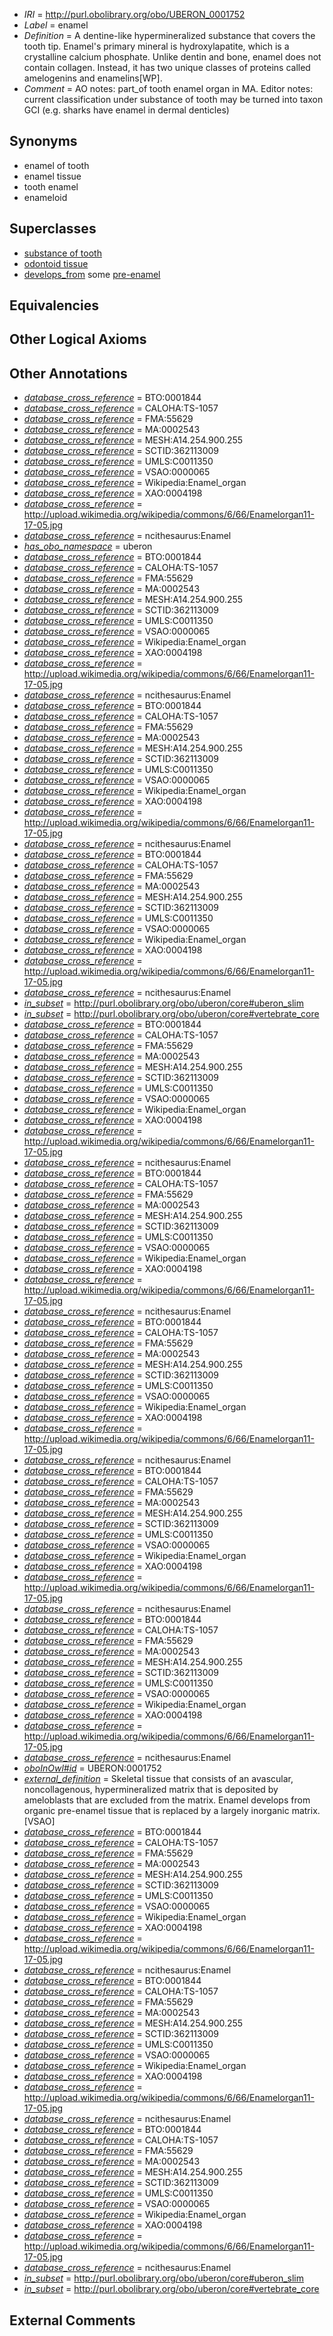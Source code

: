  * *IRI* = http://purl.obolibrary.org/obo/UBERON_0001752
 * *Label* = enamel
 * *Definition* = A dentine-like hypermineralized substance that covers the tooth tip. Enamel's primary mineral is hydroxylapatite, which is a crystalline calcium phosphate. Unlike dentin and bone, enamel does not contain collagen. Instead, it has two unique classes of proteins called amelogenins and enamelins[WP].
 * *Comment* = AO notes: part_of tooth enamel organ in MA. Editor notes: current classification under substance of tooth may be turned into taxon GCI (e.g. sharks have enamel in dermal denticles)

## Synonyms

 * enamel of tooth
 * enamel tissue
 * tooth enamel
 * enameloid

## Superclasses

 * [substance of tooth](../../UBERON/73/UBERON_0001973.md)
 * [odontoid tissue](../../UBERON/65/UBERON_0010365.md)
 * [develops_from](../../RO/02/RO_0002202.md) some [pre-enamel](../../UBERON/88/UBERON_0011588.md)

## Equivalencies


## Other Logical Axioms


## Other Annotations

 * *[database_cross_reference](../../ef/oboInOwl#hasDbXref.md)* = BTO:0001844
 * *[database_cross_reference](../../ef/oboInOwl#hasDbXref.md)* = CALOHA:TS-1057
 * *[database_cross_reference](../../ef/oboInOwl#hasDbXref.md)* = FMA:55629
 * *[database_cross_reference](../../ef/oboInOwl#hasDbXref.md)* = MA:0002543
 * *[database_cross_reference](../../ef/oboInOwl#hasDbXref.md)* = MESH:A14.254.900.255
 * *[database_cross_reference](../../ef/oboInOwl#hasDbXref.md)* = SCTID:362113009
 * *[database_cross_reference](../../ef/oboInOwl#hasDbXref.md)* = UMLS:C0011350
 * *[database_cross_reference](../../ef/oboInOwl#hasDbXref.md)* = VSAO:0000065
 * *[database_cross_reference](../../ef/oboInOwl#hasDbXref.md)* = Wikipedia:Enamel_organ
 * *[database_cross_reference](../../ef/oboInOwl#hasDbXref.md)* = XAO:0004198
 * *[database_cross_reference](../../ef/oboInOwl#hasDbXref.md)* = http://upload.wikimedia.org/wikipedia/commons/6/66/Enamelorgan11-17-05.jpg
 * *[database_cross_reference](../../ef/oboInOwl#hasDbXref.md)* = ncithesaurus:Enamel
 * *[has_obo_namespace](../../ce/oboInOwl#hasOBONamespace.md)* = uberon
 * *[database_cross_reference](../../ef/oboInOwl#hasDbXref.md)* = BTO:0001844
 * *[database_cross_reference](../../ef/oboInOwl#hasDbXref.md)* = CALOHA:TS-1057
 * *[database_cross_reference](../../ef/oboInOwl#hasDbXref.md)* = FMA:55629
 * *[database_cross_reference](../../ef/oboInOwl#hasDbXref.md)* = MA:0002543
 * *[database_cross_reference](../../ef/oboInOwl#hasDbXref.md)* = MESH:A14.254.900.255
 * *[database_cross_reference](../../ef/oboInOwl#hasDbXref.md)* = SCTID:362113009
 * *[database_cross_reference](../../ef/oboInOwl#hasDbXref.md)* = UMLS:C0011350
 * *[database_cross_reference](../../ef/oboInOwl#hasDbXref.md)* = VSAO:0000065
 * *[database_cross_reference](../../ef/oboInOwl#hasDbXref.md)* = Wikipedia:Enamel_organ
 * *[database_cross_reference](../../ef/oboInOwl#hasDbXref.md)* = XAO:0004198
 * *[database_cross_reference](../../ef/oboInOwl#hasDbXref.md)* = http://upload.wikimedia.org/wikipedia/commons/6/66/Enamelorgan11-17-05.jpg
 * *[database_cross_reference](../../ef/oboInOwl#hasDbXref.md)* = ncithesaurus:Enamel
 * *[database_cross_reference](../../ef/oboInOwl#hasDbXref.md)* = BTO:0001844
 * *[database_cross_reference](../../ef/oboInOwl#hasDbXref.md)* = CALOHA:TS-1057
 * *[database_cross_reference](../../ef/oboInOwl#hasDbXref.md)* = FMA:55629
 * *[database_cross_reference](../../ef/oboInOwl#hasDbXref.md)* = MA:0002543
 * *[database_cross_reference](../../ef/oboInOwl#hasDbXref.md)* = MESH:A14.254.900.255
 * *[database_cross_reference](../../ef/oboInOwl#hasDbXref.md)* = SCTID:362113009
 * *[database_cross_reference](../../ef/oboInOwl#hasDbXref.md)* = UMLS:C0011350
 * *[database_cross_reference](../../ef/oboInOwl#hasDbXref.md)* = VSAO:0000065
 * *[database_cross_reference](../../ef/oboInOwl#hasDbXref.md)* = Wikipedia:Enamel_organ
 * *[database_cross_reference](../../ef/oboInOwl#hasDbXref.md)* = XAO:0004198
 * *[database_cross_reference](../../ef/oboInOwl#hasDbXref.md)* = http://upload.wikimedia.org/wikipedia/commons/6/66/Enamelorgan11-17-05.jpg
 * *[database_cross_reference](../../ef/oboInOwl#hasDbXref.md)* = ncithesaurus:Enamel
 * *[database_cross_reference](../../ef/oboInOwl#hasDbXref.md)* = BTO:0001844
 * *[database_cross_reference](../../ef/oboInOwl#hasDbXref.md)* = CALOHA:TS-1057
 * *[database_cross_reference](../../ef/oboInOwl#hasDbXref.md)* = FMA:55629
 * *[database_cross_reference](../../ef/oboInOwl#hasDbXref.md)* = MA:0002543
 * *[database_cross_reference](../../ef/oboInOwl#hasDbXref.md)* = MESH:A14.254.900.255
 * *[database_cross_reference](../../ef/oboInOwl#hasDbXref.md)* = SCTID:362113009
 * *[database_cross_reference](../../ef/oboInOwl#hasDbXref.md)* = UMLS:C0011350
 * *[database_cross_reference](../../ef/oboInOwl#hasDbXref.md)* = VSAO:0000065
 * *[database_cross_reference](../../ef/oboInOwl#hasDbXref.md)* = Wikipedia:Enamel_organ
 * *[database_cross_reference](../../ef/oboInOwl#hasDbXref.md)* = XAO:0004198
 * *[database_cross_reference](../../ef/oboInOwl#hasDbXref.md)* = http://upload.wikimedia.org/wikipedia/commons/6/66/Enamelorgan11-17-05.jpg
 * *[database_cross_reference](../../ef/oboInOwl#hasDbXref.md)* = ncithesaurus:Enamel
 * *[in_subset](../../et/oboInOwl#inSubset.md)* = http://purl.obolibrary.org/obo/uberon/core#uberon_slim
 * *[in_subset](../../et/oboInOwl#inSubset.md)* = http://purl.obolibrary.org/obo/uberon/core#vertebrate_core
 * *[database_cross_reference](../../ef/oboInOwl#hasDbXref.md)* = BTO:0001844
 * *[database_cross_reference](../../ef/oboInOwl#hasDbXref.md)* = CALOHA:TS-1057
 * *[database_cross_reference](../../ef/oboInOwl#hasDbXref.md)* = FMA:55629
 * *[database_cross_reference](../../ef/oboInOwl#hasDbXref.md)* = MA:0002543
 * *[database_cross_reference](../../ef/oboInOwl#hasDbXref.md)* = MESH:A14.254.900.255
 * *[database_cross_reference](../../ef/oboInOwl#hasDbXref.md)* = SCTID:362113009
 * *[database_cross_reference](../../ef/oboInOwl#hasDbXref.md)* = UMLS:C0011350
 * *[database_cross_reference](../../ef/oboInOwl#hasDbXref.md)* = VSAO:0000065
 * *[database_cross_reference](../../ef/oboInOwl#hasDbXref.md)* = Wikipedia:Enamel_organ
 * *[database_cross_reference](../../ef/oboInOwl#hasDbXref.md)* = XAO:0004198
 * *[database_cross_reference](../../ef/oboInOwl#hasDbXref.md)* = http://upload.wikimedia.org/wikipedia/commons/6/66/Enamelorgan11-17-05.jpg
 * *[database_cross_reference](../../ef/oboInOwl#hasDbXref.md)* = ncithesaurus:Enamel
 * *[database_cross_reference](../../ef/oboInOwl#hasDbXref.md)* = BTO:0001844
 * *[database_cross_reference](../../ef/oboInOwl#hasDbXref.md)* = CALOHA:TS-1057
 * *[database_cross_reference](../../ef/oboInOwl#hasDbXref.md)* = FMA:55629
 * *[database_cross_reference](../../ef/oboInOwl#hasDbXref.md)* = MA:0002543
 * *[database_cross_reference](../../ef/oboInOwl#hasDbXref.md)* = MESH:A14.254.900.255
 * *[database_cross_reference](../../ef/oboInOwl#hasDbXref.md)* = SCTID:362113009
 * *[database_cross_reference](../../ef/oboInOwl#hasDbXref.md)* = UMLS:C0011350
 * *[database_cross_reference](../../ef/oboInOwl#hasDbXref.md)* = VSAO:0000065
 * *[database_cross_reference](../../ef/oboInOwl#hasDbXref.md)* = Wikipedia:Enamel_organ
 * *[database_cross_reference](../../ef/oboInOwl#hasDbXref.md)* = XAO:0004198
 * *[database_cross_reference](../../ef/oboInOwl#hasDbXref.md)* = http://upload.wikimedia.org/wikipedia/commons/6/66/Enamelorgan11-17-05.jpg
 * *[database_cross_reference](../../ef/oboInOwl#hasDbXref.md)* = ncithesaurus:Enamel
 * *[database_cross_reference](../../ef/oboInOwl#hasDbXref.md)* = BTO:0001844
 * *[database_cross_reference](../../ef/oboInOwl#hasDbXref.md)* = CALOHA:TS-1057
 * *[database_cross_reference](../../ef/oboInOwl#hasDbXref.md)* = FMA:55629
 * *[database_cross_reference](../../ef/oboInOwl#hasDbXref.md)* = MA:0002543
 * *[database_cross_reference](../../ef/oboInOwl#hasDbXref.md)* = MESH:A14.254.900.255
 * *[database_cross_reference](../../ef/oboInOwl#hasDbXref.md)* = SCTID:362113009
 * *[database_cross_reference](../../ef/oboInOwl#hasDbXref.md)* = UMLS:C0011350
 * *[database_cross_reference](../../ef/oboInOwl#hasDbXref.md)* = VSAO:0000065
 * *[database_cross_reference](../../ef/oboInOwl#hasDbXref.md)* = Wikipedia:Enamel_organ
 * *[database_cross_reference](../../ef/oboInOwl#hasDbXref.md)* = XAO:0004198
 * *[database_cross_reference](../../ef/oboInOwl#hasDbXref.md)* = http://upload.wikimedia.org/wikipedia/commons/6/66/Enamelorgan11-17-05.jpg
 * *[database_cross_reference](../../ef/oboInOwl#hasDbXref.md)* = ncithesaurus:Enamel
 * *[database_cross_reference](../../ef/oboInOwl#hasDbXref.md)* = BTO:0001844
 * *[database_cross_reference](../../ef/oboInOwl#hasDbXref.md)* = CALOHA:TS-1057
 * *[database_cross_reference](../../ef/oboInOwl#hasDbXref.md)* = FMA:55629
 * *[database_cross_reference](../../ef/oboInOwl#hasDbXref.md)* = MA:0002543
 * *[database_cross_reference](../../ef/oboInOwl#hasDbXref.md)* = MESH:A14.254.900.255
 * *[database_cross_reference](../../ef/oboInOwl#hasDbXref.md)* = SCTID:362113009
 * *[database_cross_reference](../../ef/oboInOwl#hasDbXref.md)* = UMLS:C0011350
 * *[database_cross_reference](../../ef/oboInOwl#hasDbXref.md)* = VSAO:0000065
 * *[database_cross_reference](../../ef/oboInOwl#hasDbXref.md)* = Wikipedia:Enamel_organ
 * *[database_cross_reference](../../ef/oboInOwl#hasDbXref.md)* = XAO:0004198
 * *[database_cross_reference](../../ef/oboInOwl#hasDbXref.md)* = http://upload.wikimedia.org/wikipedia/commons/6/66/Enamelorgan11-17-05.jpg
 * *[database_cross_reference](../../ef/oboInOwl#hasDbXref.md)* = ncithesaurus:Enamel
 * *[database_cross_reference](../../ef/oboInOwl#hasDbXref.md)* = BTO:0001844
 * *[database_cross_reference](../../ef/oboInOwl#hasDbXref.md)* = CALOHA:TS-1057
 * *[database_cross_reference](../../ef/oboInOwl#hasDbXref.md)* = FMA:55629
 * *[database_cross_reference](../../ef/oboInOwl#hasDbXref.md)* = MA:0002543
 * *[database_cross_reference](../../ef/oboInOwl#hasDbXref.md)* = MESH:A14.254.900.255
 * *[database_cross_reference](../../ef/oboInOwl#hasDbXref.md)* = SCTID:362113009
 * *[database_cross_reference](../../ef/oboInOwl#hasDbXref.md)* = UMLS:C0011350
 * *[database_cross_reference](../../ef/oboInOwl#hasDbXref.md)* = VSAO:0000065
 * *[database_cross_reference](../../ef/oboInOwl#hasDbXref.md)* = Wikipedia:Enamel_organ
 * *[database_cross_reference](../../ef/oboInOwl#hasDbXref.md)* = XAO:0004198
 * *[database_cross_reference](../../ef/oboInOwl#hasDbXref.md)* = http://upload.wikimedia.org/wikipedia/commons/6/66/Enamelorgan11-17-05.jpg
 * *[database_cross_reference](../../ef/oboInOwl#hasDbXref.md)* = ncithesaurus:Enamel
 * *[oboInOwl#id](../../id/oboInOwl#id.md)* = UBERON:0001752
 * *[external_definition](../../UBPROP/01/UBPROP_0000001.md)* = Skeletal tissue that consists of an avascular, noncollagenous, hypermineralized matrix that is deposited by ameloblasts that are excluded from the matrix. Enamel develops from organic pre-enamel tissue that is replaced by a largely inorganic matrix.[VSAO]
 * *[database_cross_reference](../../ef/oboInOwl#hasDbXref.md)* = BTO:0001844
 * *[database_cross_reference](../../ef/oboInOwl#hasDbXref.md)* = CALOHA:TS-1057
 * *[database_cross_reference](../../ef/oboInOwl#hasDbXref.md)* = FMA:55629
 * *[database_cross_reference](../../ef/oboInOwl#hasDbXref.md)* = MA:0002543
 * *[database_cross_reference](../../ef/oboInOwl#hasDbXref.md)* = MESH:A14.254.900.255
 * *[database_cross_reference](../../ef/oboInOwl#hasDbXref.md)* = SCTID:362113009
 * *[database_cross_reference](../../ef/oboInOwl#hasDbXref.md)* = UMLS:C0011350
 * *[database_cross_reference](../../ef/oboInOwl#hasDbXref.md)* = VSAO:0000065
 * *[database_cross_reference](../../ef/oboInOwl#hasDbXref.md)* = Wikipedia:Enamel_organ
 * *[database_cross_reference](../../ef/oboInOwl#hasDbXref.md)* = XAO:0004198
 * *[database_cross_reference](../../ef/oboInOwl#hasDbXref.md)* = http://upload.wikimedia.org/wikipedia/commons/6/66/Enamelorgan11-17-05.jpg
 * *[database_cross_reference](../../ef/oboInOwl#hasDbXref.md)* = ncithesaurus:Enamel
 * *[database_cross_reference](../../ef/oboInOwl#hasDbXref.md)* = BTO:0001844
 * *[database_cross_reference](../../ef/oboInOwl#hasDbXref.md)* = CALOHA:TS-1057
 * *[database_cross_reference](../../ef/oboInOwl#hasDbXref.md)* = FMA:55629
 * *[database_cross_reference](../../ef/oboInOwl#hasDbXref.md)* = MA:0002543
 * *[database_cross_reference](../../ef/oboInOwl#hasDbXref.md)* = MESH:A14.254.900.255
 * *[database_cross_reference](../../ef/oboInOwl#hasDbXref.md)* = SCTID:362113009
 * *[database_cross_reference](../../ef/oboInOwl#hasDbXref.md)* = UMLS:C0011350
 * *[database_cross_reference](../../ef/oboInOwl#hasDbXref.md)* = VSAO:0000065
 * *[database_cross_reference](../../ef/oboInOwl#hasDbXref.md)* = Wikipedia:Enamel_organ
 * *[database_cross_reference](../../ef/oboInOwl#hasDbXref.md)* = XAO:0004198
 * *[database_cross_reference](../../ef/oboInOwl#hasDbXref.md)* = http://upload.wikimedia.org/wikipedia/commons/6/66/Enamelorgan11-17-05.jpg
 * *[database_cross_reference](../../ef/oboInOwl#hasDbXref.md)* = ncithesaurus:Enamel
 * *[database_cross_reference](../../ef/oboInOwl#hasDbXref.md)* = BTO:0001844
 * *[database_cross_reference](../../ef/oboInOwl#hasDbXref.md)* = CALOHA:TS-1057
 * *[database_cross_reference](../../ef/oboInOwl#hasDbXref.md)* = FMA:55629
 * *[database_cross_reference](../../ef/oboInOwl#hasDbXref.md)* = MA:0002543
 * *[database_cross_reference](../../ef/oboInOwl#hasDbXref.md)* = MESH:A14.254.900.255
 * *[database_cross_reference](../../ef/oboInOwl#hasDbXref.md)* = SCTID:362113009
 * *[database_cross_reference](../../ef/oboInOwl#hasDbXref.md)* = UMLS:C0011350
 * *[database_cross_reference](../../ef/oboInOwl#hasDbXref.md)* = VSAO:0000065
 * *[database_cross_reference](../../ef/oboInOwl#hasDbXref.md)* = Wikipedia:Enamel_organ
 * *[database_cross_reference](../../ef/oboInOwl#hasDbXref.md)* = XAO:0004198
 * *[database_cross_reference](../../ef/oboInOwl#hasDbXref.md)* = http://upload.wikimedia.org/wikipedia/commons/6/66/Enamelorgan11-17-05.jpg
 * *[database_cross_reference](../../ef/oboInOwl#hasDbXref.md)* = ncithesaurus:Enamel
 * *[in_subset](../../et/oboInOwl#inSubset.md)* = http://purl.obolibrary.org/obo/uberon/core#uberon_slim
 * *[in_subset](../../et/oboInOwl#inSubset.md)* = http://purl.obolibrary.org/obo/uberon/core#vertebrate_core

## External Comments

